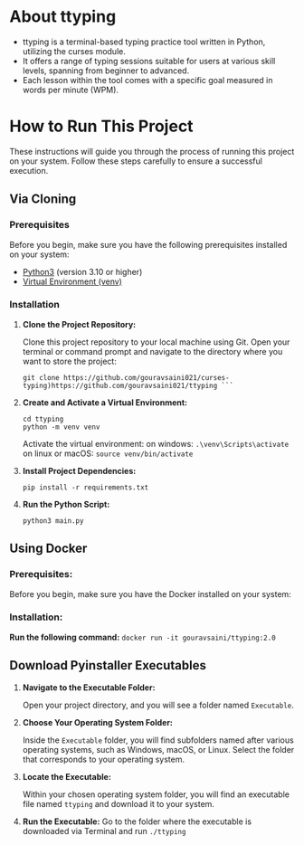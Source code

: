 # About ttyping
- ttyping is a terminal-based typing practice tool written in Python, utilizing the curses module. 
- It offers a range of typing sessions suitable for users at various skill levels, spanning from beginner to advanced.
- Each lesson within the tool comes with a specific goal measured in words per minute (WPM).


# How to Run This Project

These instructions will guide you through the process of running this project on your system. Follow these steps carefully to ensure a successful execution.

## Via Cloning

### Prerequisites

Before you begin, make sure you have the following prerequisites installed on your system:

- [Python3](https://www.python.org/downloads/) (version 3.10 or higher)
- [Virtual Environment (venv)](https://docs.python.org/3/library/venv.html)

### Installation

1. **Clone the Project Repository:**

   Clone this project repository to your local machine using Git. Open your terminal or command prompt and navigate to the directory where you want to store the project:

   ```shell
   git clone https://github.com/gouravsaini021/curses-typing)https://github.com/gouravsaini021/ttyping ```
2. **Create and Activate a Virtual Environment:**
     ```shell
     cd ttyping
    python -m venv venv
     ```
     Activate the virtual environment:
        on windows:
        ```
          .\venv\Scripts\activate
          ```
        on linux or macOS:
       ```source venv/bin/activate```
4. **Install Project Dependencies:**
     ```shell
   pip install -r requirements.txt 
6. **Run the Python Script:**
   ```shell
   python3 main.py
   ```

## Using Docker 
  ### Prerequisites:
  
  Before you begin, make sure you have the Docker installed on your system:
  
  ### Installation:
   **Run the following command:**
      ```
      docker run -it gouravsaini/ttyping:2.0
      ```

  ## Download Pyinstaller Executables 

1. **Navigate to the Executable Folder:**

   Open your project directory, and you will see a folder named `Executable`.
2. **Choose Your Operating System Folder:**

   Inside the `Executable` folder, you will find subfolders named after various operating systems, such as Windows, macOS, or Linux. Select the folder that corresponds to your operating system.

3. **Locate the Executable:**

   Within your chosen operating system folder, you will find an executable file named `ttyping` and download it to your system.
4. **Run the Executable:**
   Go to the folder where the executable is downloaded via Terminal and run ```./ttyping ```
    
